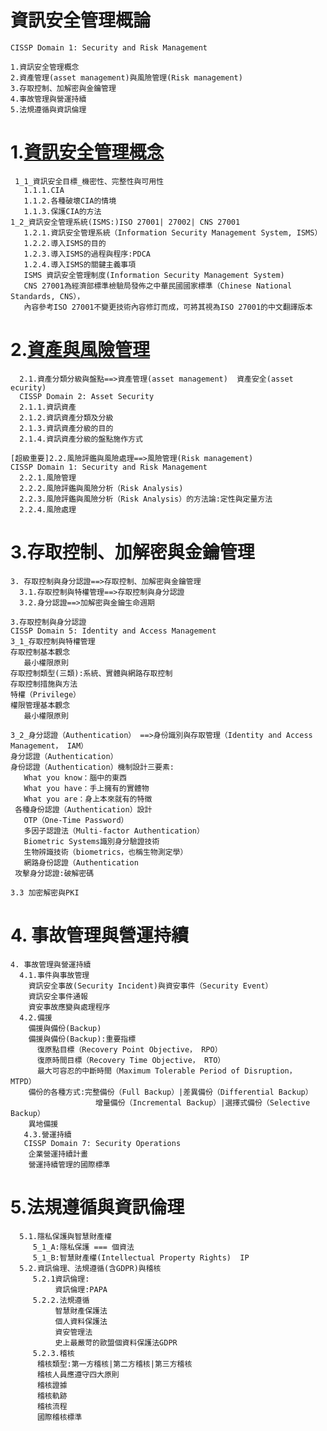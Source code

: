 # 資訊安全管理概論
```
CISSP Domain 1: Security and Risk Management
```
```
1.資訊安全管理概念
2.資產管理(asset management)與風險管理(Risk management)
3.存取控制、加解密與金鑰管理 
4.事故管理與營運持續	 
5.法規遵循與資訊倫理
```
# 1.[資訊安全管理概念](https://github.com/MyDearGreatTeacher/IPAS/blob/master/%E8%B3%87%E8%A8%8A%E5%AE%89%E5%85%A8%E7%AE%A1%E7%90%86/1_%E8%B3%87%E8%A8%8A%E5%AE%89%E5%85%A8%E7%AE%A1%E7%90%86%E6%A6%82%E5%BF%B5.md)
```
 1_1_資訊安全目標_機密性、完整性與可用性
   1.1.1.CIA
   1.1.2.各種破壞CIA的情境
   1.1.3.保護CIA的方法
1_2_資訊安全管理系統(ISMS:)ISO 27001| 27002| CNS 27001
   1.2.1.資訊安全管理系統（Information Security Management System, ISMS）
   1.2.2.導入ISMS的目的
   1.2.3.導入ISMS的過程與程序:PDCA
   1.2.4.導入ISMS的關鍵主義事項
   ISMS 資訊安全管理制度(Information Security Management System) 
   CNS 27001為經濟部標準檢驗局發佈之中華民國國家標準（Chinese National Standards, CNS），
   內容參考ISO 27001不變更技術內容修訂而成，可將其視為ISO 27001的中文翻譯版本
```
# 2.[資產與風險管理](https://github.com/MyDearGreatTeacher/IPAS/blob/master/%E8%B3%87%E8%A8%8A%E5%AE%89%E5%85%A8%E7%AE%A1%E7%90%86/2_%E8%B3%87%E7%94%A2%E7%AE%A1%E7%90%86(asset%20management)%E8%88%87%E9%A2%A8%E9%9A%AA%E7%AE%A1%E7%90%86(Risk%20management).md)
```
  2.1.資產分類分級與盤點==>資產管理(asset management)  資產安全(asset ecurity)
  CISSP Domain 2: Asset Security
  2.1.1.資訊資產
  2.1.2.資訊資產分類及分級
  2.1.3.資訊資產分級的目的
  2.1.4.資訊資產分級的盤點施作方式

[超級重要]2.2.風險評鑑與風險處理==>風險管理(Risk management)
CISSP Domain 1: Security and Risk Management
  2.2.1.風險管理
  2.2.2.風險評鑑與風險分析（Risk Analysis)
  2.2.3.風險評鑑與風險分析（Risk Analysis）的方法論:定性與定量方法
  2.2.4.風險處理
```
# 3.存取控制、加解密與金鑰管理 
```
3. 存取控制與身分認證==>存取控制、加解密與金鑰管理 		 	 
  3.1.存取控制與特權管理==>存取控制與身分認證
  3.2.身分認證==>加解密與金鑰生命週期
```
```
3.存取控制與身分認證
CISSP Domain 5: Identity and Access Management
3_1_存取控制與特權管理
存取控制基本觀念
   最小權限原則
存取控制類型(三類):系統、實體與網路存取控制
存取控制措施與方法
特權（Privilege）
權限管理基本觀念
   最小權限原則
   
3_2_身分認證（Authentication） ==>身份識別與存取管理（Identity and Access Management， IAM）
身分認證（Authentication）
身份認證（Authentication）機制設計三要素:
   What you know：腦中的東西
   What you have：手上擁有的實體物
   What you are：身上本來就有的特徵
 各種身份認證（Authentication）設計
   OTP（One-Time Password）
   多因子認證法（Multi-factor Authentication）
   Biometric Systems識別身分驗證技術
   生物辨識技術（biometrics，也稱生物測定學）
   網路身份認證（Authentication
 攻擊身分認證:破解密碼

3.3 加密解密與PKI
```
# 4. 事故管理與營運持續	 
```  
4. 事故管理與營運持續	 
  4.1.事件與事故管理
    資訊安全事故(Security Incident)與資安事件（Security Event）
    資訊安全事件通報
    資安事故應變與處理程序
  4.2.備援
    備援與備份(Backup)
    備援與備份(Backup):重要指標
      復原點目標（Recovery Point Objective， RPO）
      復原時間目標（Recovery Time Objective， RTO）
      最大可容忍的中斷時間（Maximum Tolerable Period of Disruption， MTPD）
    備份的各種方式:完整備份（Full Backup）|差異備份（Differential Backup）
                   增量備份（Incremental Backup）|選擇式備份（Selective Backup）
    異地備援
   4.3.營運持續
   CISSP Domain 7: Security Operations 
    企業營運持續計畫
    營運持續管理的國際標準
```
# 5.法規遵循與資訊倫理
```
  5.1.隱私保護與智慧財產權
     5_1_A:隱私保護 === 個資法
     5_1_B:智慧財產權(Intellectual Property Rights)  IP
  5.2.資訊倫理、法規遵循(含GDPR)與稽核
     5.2.1資訊倫理:
          資訊倫理:PAPA
     5.2.2.法規遵循
          智慧財產保護法
          個人資料保護法
          資安管理法
          史上最嚴苛的歐盟個資料保護法GDPR
     5.2.3.稽核
      稽核類型:第一方稽核|第二方稽核|第三方稽核 
      稽核人員應遵守四大原則
      稽核證據
      稽核軌跡
      稽核流程
      國際稽核標準
```
